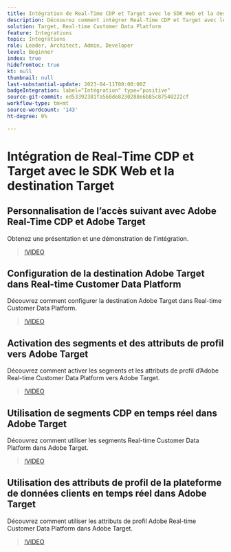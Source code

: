 ```yaml
---
title: Intégration de Real-Time CDP et Target avec le SDK Web et la destination Target
description: Découvrez comment intégrer Real-Time CDP et Target avec le SDK Web et la destination Target.
solution: Target, Real-time Customer Data Platform
feature: Integrations
topic: Integrations
role: Leader, Architect, Admin, Developer
level: Beginner
index: true
hidefromtoc: true
kt: null
thumbnail: null
last-substantial-update: 2023-04-11T00:00:00Z
badgeIntegration: label="Intégration" type="positive"
source-git-commit: ed53392381fa568de8230288e6b85c87540222cf
workflow-type: tm+mt
source-wordcount: '143'
ht-degree: 0%

---
```



# Intégration de Real-Time CDP et Target avec le SDK Web et la destination Target

## Personnalisation de l’accès suivant avec Adobe Real-Time CDP et Adobe Target

Obtenez une présentation et une démonstration de l’intégration.

>[!VIDEO](https://video.tv.adobe.com/v/340091?quality=12&learn=on)


## Configuration de la destination Adobe Target dans Real-time Customer Data Platform

Découvrez comment configurer la destination Adobe Target dans Real-time Customer Data Platform.

>[!VIDEO](https://video.tv.adobe.com/v/3418799/?learn=on)

## Activation des segments et des attributs de profil vers Adobe Target

Découvrez comment activer les segments et les attributs de profil d’Adobe Real-time Customer Data Platform vers Adobe Target.

>[!VIDEO](https://video.tv.adobe.com/v/3419036/?learn=on)

## Utilisation de segments CDP en temps réel dans Adobe Target

Découvrez comment utiliser les segments Real-time Customer Data Platform dans Adobe Target.

>[!VIDEO](https://video.tv.adobe.com/v/3419149/?learn=on)

## Utilisation des attributs de profil de la plateforme de données clients en temps réel dans Adobe Target

Découvrez comment utiliser les attributs de profil Adobe Real-time Customer Data Platform dans Adobe Target.

>[!VIDEO](https://video.tv.adobe.com/v/3419318/?learn=on)

